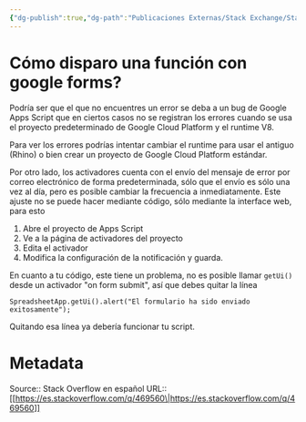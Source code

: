 ```yaml
---
{"dg-publish":true,"dg-path":"Publicaciones Externas/Stack Exchange/Stack Overflow en español/es.stackoverflow.com-469560.md","permalink":"/publicaciones-externas/stack-exchange/stack-overflow-en-espanol/es-stackoverflow-com-469560/","title":"Cómo disparo una función con google forms?","hide":true,"noteIcon":"\"0\"","created":"2024-04-03T12:49:10.627-06:00","updated":"2024-04-05T16:43:57.428-06:00"}
---
```


# Cómo disparo una función con google forms?

Podría ser que el que no encuentres un error se deba a un bug de Google Apps Script que en ciertos casos no se registran los errores cuando se usa el proyecto predeterminado de Google Cloud Platform y el runtime V8.

Para ver los errores podrías intentar cambiar el runtime para usar el antiguo (Rhino) o bien crear un proyecto de Google Cloud Platform estándar.

Por otro lado, los activadores cuenta con el envío del mensaje de error por correo electrónico de forma predeterminada, sólo que el envío es sólo una vez al día, pero es posible cambiar la frecuencia a inmediatamente. Este ajuste no se puede hacer mediante código, sólo mediante la interface web, para esto 

1. Abre el proyecto de Apps Script
2. Ve a la página de activadores del proyecto
3. Edita el activador
4. Modifica la configuración de la notificación y guarda.

En cuanto a tu código, este tiene un problema, no es posible llamar `getUi()` desde un activador "on form submit", así que debes quitar la línea

    SpreadsheetApp.getUi().alert("El formulario ha sido enviado exitosamente");

Quitando esa línea ya debería funcionar tu script.

# Metadata
Source:: Stack Overflow en español
URL:: [[https://es.stackoverflow.com/q/469560\|https://es.stackoverflow.com/q/469560]]

